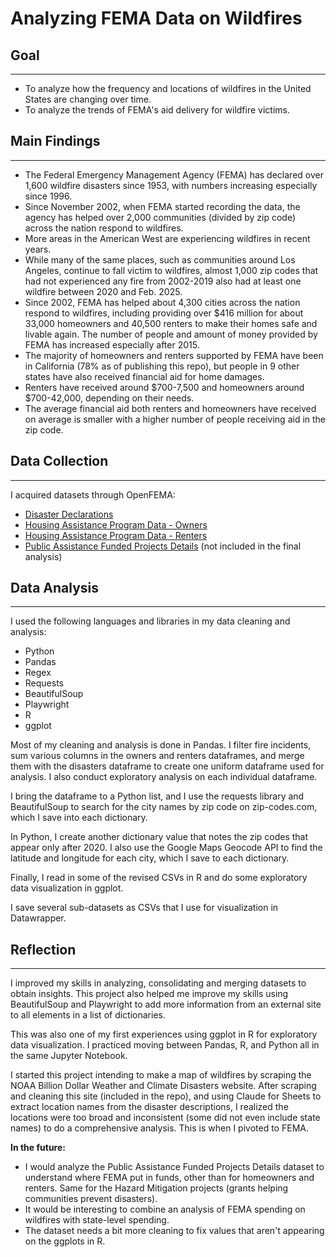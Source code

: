# Analyzing FEMA Data on Wildfires

## Goal
***
- To analyze how the frequency and locations of wildfires in the United States are changing over time.
- To analyze the trends of FEMA's aid delivery for wildfire victims.

## Main Findings
***
- The Federal Emergency Management Agency (FEMA) has declared over 1,600 wildfire disasters since 1953, with numbers increasing especially since 1996.
- Since November 2002, when FEMA started recording the data, the agency has helped over 2,000 communities (divided by zip code) across the nation respond to wildfires.
- More areas in the American West are experiencing wildfires in recent years.
- While many of the same places, such as communities around Los Angeles, continue to fall victim to wildfires, almost 1,000 zip codes that had not experienced any fire from 2002-2019 also had at least one wildfire between 2020 and Feb. 2025.
- Since 2002, FEMA has helped about 4,300 cities across the nation respond to wildfires, including providing over $416 million for about 33,000 homeowners and 40,500 renters to make their homes safe and livable again. The number of people and amount of money provided by FEMA has increased especially after 2015.
- The majority of homeowners and renters supported by FEMA have been in California (78% as of publishing this repo), but people in 9 other states have also received financial aid for home damages.
- Renters have received around $700-7,500 and homeowners around $700-42,000, depending on their needs.
- The average financial aid both renters and homeowners have received on average is smaller with a higher number of people receiving aid in the zip code.
  
## Data Collection
***
I acquired datasets through OpenFEMA:
- [Disaster Declarations](https://www.fema.gov/openfema-data-page/fema-web-disaster-declarations-v1)
- [Housing Assistance Program Data - Owners](https://www.fema.gov/openfema-data-page/housing-assistance-program-data-owners-v2)
- [Housing Assistance Program Data - Renters](https://www.fema.gov/openfema-data-page/housing-assistance-program-data-renters-v2)
- [Public Assistance Funded Projects Details](https://www.fema.gov/openfema-data-page/public-assistance-funded-projects-details-v1) (not included in the final analysis)
  
## Data Analysis
***
I used the following languages and libraries in my data cleaning and analysis: 
- Python
- Pandas
- Regex
- Requests
- BeautifulSoup
- Playwright
- R
- ggplot

Most of my cleaning and analysis is done in Pandas. I filter fire incidents, sum various columns in the owners and renters dataframes, and merge them with the disasters dataframe to create one uniform dataframe used for analysis. I also conduct exploratory analysis on each individual dataframe.

I bring the dataframe to a Python list, and I use the requests library and BeautifulSoup to search for the city names by zip code on zip-codes.com, which I save into each dictionary. 

In Python, I create another dictionary value that notes the zip codes that appear only after 2020. I also use the Google Maps Geocode API to find the latitude and longitude for each city, which I save to each dictionary.

Finally, I read in some of the revised CSVs in R and do some exploratory data visualization in ggplot. 

I save several sub-datasets as CSVs that I use for visualization in Datawrapper.

## Reflection
***
I improved my skills in analyzing, consolidating and merging datasets to obtain insights. This project also helped me improve my skills using BeautifulSoup and Playwright to add more information from an external site to all elements in a list of dictionaries. 

This was also one of my first experiences using ggplot in R for exploratory data visualization. I practiced moving between Pandas, R, and Python all in the same Jupyter Notebook.

I started this project intending to make a map of wildfires by scraping the NOAA Billion Dollar Weather and Climate Disasters website. After scraping and cleaning this site (included in the repo), and using Claude for Sheets to extract location names from the disaster descriptions, I realized the locations were too broad and inconsistent (some did not even include state names) to do a comprehensive analysis. This is when I pivoted to FEMA. 

**In the future:** 
- I would analyze the Public Assistance Funded Projects Details dataset to understand where FEMA put in funds, other than for homeowners and renters. Same for the Hazard Mitigation projects (grants helping communities prevent disasters).
- It would be interesting to combine an analysis of FEMA spending on wildfires with state-level spending.
- The dataset needs a bit more cleaning to fix values that aren't appearing on the ggplots in R.
 
